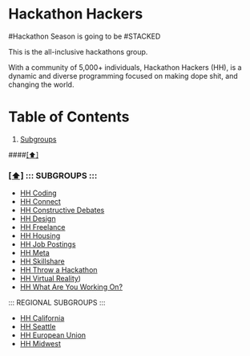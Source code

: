 Hackathon Hackers
==================

#Hackathon Season is going to be #STACKED

This is the all-inclusive hackathons group.

With a community of 5,000+ individuals, Hackathon Hackers (HH), is a dynamic and diverse programming focused on making dope shit, and changing the world. 

# <a name='toc'>Table of Contents</a>

  1. [Subgroups](#subgroups)
  

####[[⬆]](#toc)


### [[⬆]](#toc) <a name='subgroups'>::: SUBGROUPS :::</a> 
- [HH Coding](http://bit.ly/hhcoding)
- [HH Connect](ttp://bit.ly/hhconnect)
- [HH Constructive Debates](http://bit.ly/hhdebates)
- [HH Design](http://bit.ly/hhdesigners)
- [HH Freelance](http://bit.ly/hhfreelance)
- [HH Housing](http://bit.ly/hhhousing)
- [HH Job Postings](http://bit.ly/hhhires)
- [HH Meta](http://bit.ly/)
- [HH Skillshare](http://bit.ly/hhskillshare)
- [HH Throw a Hackathon](http://bit.ly/hhthrowahack)
- [HH Virtual Reality](http://bit.ly/hhvirtual))
- [HH What Are You Working On?](http://bit.ly/hhwaywo)

::: REGIONAL SUBGROUPS :::
- [HH California](http://bit.ly/hhcalifornia)
- [HH Seattle]()
- [HH European Union](http://bit.ly/hheurope)
- [HH Midwest](http://bit.ly/hhmidwest)
